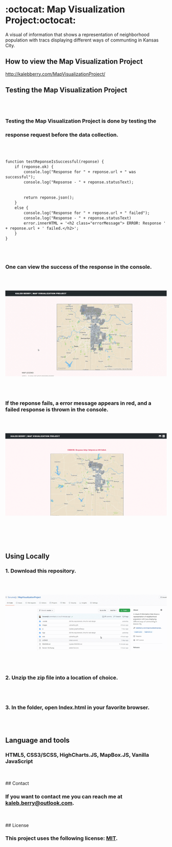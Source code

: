# :octocat: Map Visualization Project:octocat:

A visual of information that shows a representation of neighborhood population with tracs displaying different ways of communting in Kansas City.


## How to view the Map Visualization Project

<http://kalebberry.com/MapVisualizationProject/>


## Testing the Map Visualization Project

<br>
<br>

### Testing the Map Visualization Project is done by testing the
### response request before the data collection.

<br>
<br>

```
function testReponseIsSuccessful(reponse) {
    if (reponse.ok) {
        console.log("Response for " + reponse.url + " was successful");
        console.log("Repsonse - " + reponse.statusText);


        return reponse.json();
    }
    else {
        console.log("Response for " + reponse.url + " failed");
        console.log("Response - " + reponse.statusText)
        error.innerHTML = '<h2 class="errorMessage"> ERROR: Response ' + reponse.url + ' failed.</h2>';
    }
}
```

<br>
<br>


### One can view the success of the response in the console. 

<br>
<br>

![image](https://raw.githubusercontent.com/Sorumeiji/MapVisualizationProject/master/images/NrSqIRx7Ie.gif)

<br>
<br>

### If the reponse fails, a error message appears in red, and a failed response is thrown in the console.

<br>
<br>

![image](https://raw.githubusercontent.com/Sorumeiji/MapVisualizationProject/master/images/DSxCHBWnv6.gif)


<br>
<br>
<br>
<br>

## Using Locally

### 1. Download this repository.

<br>
<br>

![image](https://raw.githubusercontent.com/Sorumeiji/MapVisualizationProject/master/images/fc56THwJbH.gif)

<br>
<br>

### 2. Unzip the zip file into a location of choice.

<br>
<br>

### 3. In the folder, open Index.html in your favorite browser.

<br>
<br>

## Language and tools

### HTML5, CSS3/SCSS, HighCharts.JS, MapBox.JS, Vanilla JavaScript
<br>
<br>
## Contact

### If you want to contact me you can reach me at <kaleb.berry@outlook.com>.
<br>
<br>
## License

### This project uses the following license: [MIT](https://opensource.org/licenses/MIT).
<br>
<br>
